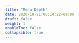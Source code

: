 ```yaml
---
title: "Menu Depth"
date: 2020-10-21T06:14:22+09:00
draft: false
weight: 1
enableToc: false
collapsible: true
---
```

